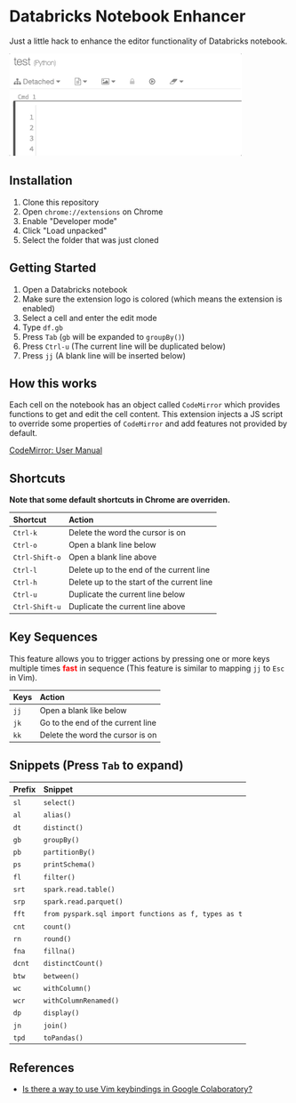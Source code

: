 # Databricks Notebook Enhancer

Just a little hack to enhance the editor functionality of Databricks notebook.

<kbd>
  <img src="demo.gif" style="thin solid black;">
</kbd>


## Installation
1. Clone this repository
1. Open `chrome://extensions` on Chrome
1. Enable "Developer mode"
1. Click "Load unpacked"
1. Select the folder that was just cloned

## Getting Started
1. Open a Databricks notebook
1. Make sure the extension logo is colored (which means the extension is enabled)
1. Select a cell and enter the edit mode
1. Type `df.gb`
1. Press `Tab` (`gb` will be expanded to `groupBy()`)
1. Press `Ctrl-u` (The current line will be duplicated below)
1. Press `jj` (A blank line will be inserted below)


## How this works
Each cell on the notebook has an object called `CodeMirror` which provides functions to get and edit the cell content. This extension injects a JS script to override some properties of `CodeMirror` and add features not provided by default.


[CodeMirror: User Manual](https://codemirror.net/doc/manual.html)

## Shortcuts
**Note that some default shortcuts in Chrome are overriden.**

|Shortcut|Action|
|:-|:-|
|`Ctrl-k`|Delete the word the cursor is on|
|`Ctrl-o`|Open a blank line below|
|`Ctrl-Shift-o`|Open a blank line above|
|`Ctrl-l`|Delete up to the end of the current line|
|`Ctrl-h`|Delete up to the start of the current line|
|`Ctrl-u`|Duplicate the current line below|
|`Ctrl-Shift-u`|Duplicate the current line above|

## Key Sequences
This feature allows you to trigger actions by pressing one or more keys multiple times <span style="color: red; font-weight: bold;">fast</span> in sequence (This feature is similar to mapping `jj` to `Esc` in Vim).

|Keys|Action|
|:-|:-|
|`jj`|Open a blank like below|
|`jk`|Go to the end of the current line|
|`kk`|Delete the word the cursor is on|


## Snippets (Press `Tab` to expand)
|Prefix|Snippet|
|:-|:-|
|`sl`|`select()`|
|`al`|`alias()`|
|`dt`|`distinct()`|
|`gb`|`groupBy()`|
|`pb`|`partitionBy()`|
|`ps`|`printSchema()`|
|`fl`|`filter()`|
|`srt`|`spark.read.table()`|
|`srp`|`spark.read.parquet()`|
|`fft`|`from pyspark.sql import functions as f, types as t`|
|`cnt`|`count()`|
|`rn`|`round()`|
|`fna`|`fillna()`|
|`dcnt`|`distinctCount()`|
|`btw`|`between()`|
|`wc`|`withColumn()`|
|`wcr`|`withColumnRenamed()`|
|`dp`|`display()`|
|`jn`|`join()`|
|`tpd`|`toPandas()`|

## References
- [Is there a way to use Vim keybindings in Google Colaboratory?](https://stackoverflow.com/questions/48674326/is-there-a-way-to-use-vim-keybindings-in-google-colaboratory)
